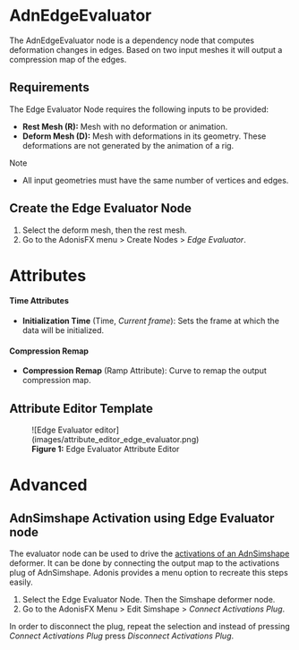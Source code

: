 # AdnEdgeEvaluator

The AdnEdgeEvaluator node is a dependency node that computes deformation changes in edges. Based on two input meshes it will output a compression map of the edges.

## Requirements

The Edge Evaluator Node requires the following inputs to be provided:

  - <b class="mesh_color"> Rest Mesh (R):</b> Mesh with no deformation or animation.
  - <b class="mesh_color"> Deform Mesh (D):</b> Mesh with deformations in its geometry. These deformations are not generated by the animation of a rig.

> [!NOTE]
> - All input geometries must have the same number of vertices and edges.

## Create the Edge Evaluator Node

1. Select the deform mesh, then the rest mesh.
2. Go to the AdonisFX menu > Create Nodes > *Edge Evaluator*.

# Attributes

#### Time Attributes
- **Initialization Time** (Time, *Current frame*): Sets the frame at which the data will be initialized.

#### Compression Remap
- **Compression Remap** (Ramp Attribute): Curve to remap the output compression map.

## Attribute Editor Template

<figure markdown>
  ![Edge Evaluator editor](images/attribute_editor_edge_evaluator.png)
  <figcaption><b>Figure 1:</b> Edge Evaluator Attribute Editor</figcaption>
</figure>

# Advanced

## AdnSimshape Activation using Edge Evaluator node

The evaluator node can be used to drive the [activations of an AdnSimshape](simshape.md#muscle-activations) deformer. It can be done by connecting the output map to the activations plug of AdnSimshape. Adonis provides a menu option to recreate this steps easily.

1. Select the Edge Evaluator Node. Then the Simshape deformer node.
2. Go to the AdonisFX Menu > Edit Simshape > *Connect Activations Plug*.

In order to disconnect the plug, repeat the selection and instead of pressing *Connect Activations Plug* press *Disconnect Activations Plug*.

